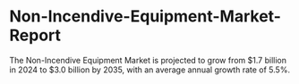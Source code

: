 # Non-Incendive-Equipment-Market-Report
The Non-Incendive Equipment Market is projected to grow from $1.7 billion in 2024 to $3.0 billion by 2035, with an average annual growth rate of 5.5%. 
